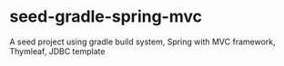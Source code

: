 # seed-gradle-spring-mvc
A seed project using gradle build system, Spring with MVC framework, Thymleaf, JDBC template
